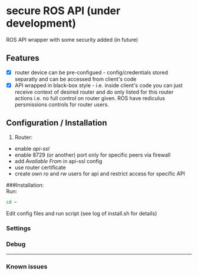 # secure ROS API (under development)

ROS API wrapper with some security added (in future)

## Features
- [x] router device can be pre-configued - config/credentials stored separatly and can be accessed from client's code
- [x] API wrapped in black-box style - i.e. inside client's code you can just receive context of desired router 
      and do only listed for this router actions i.e. no full control on router given. 
      ROS have rediculus persmissions controls for router users.  

## Configuration / Installation
1. Router:
- enable _api-ssl_
- enable 8729 (or another) port only for specific peers via firewall
- add _Available From_ in api-ssl config
- use router certificate
- create own _ro_ and _rw_ users for api and restrict access for specific API


###Installation:                                        
   Run:
   ```bash
   cd ~
   ```
   Edit config files and run script (see log of install.sh for details)

 
 
### Settings

### Debug

---

### Known issues

#### 

